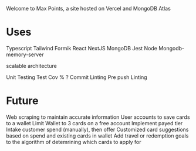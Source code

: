 Welcome to Max Points, a site hosted on Vercel and MongoDB Atlas


# Uses
Typescript
Tailwind
Formik
React
NextJS
MongoDB
Jest
Node
Mongodb-memory-server

scalable architecture

Unit Testing
Test Cov % ?
Commit Linting
Pre push Linting


# Future
Web scraping to maintain accurate information
User accounts to save cards to a wallet
Limit Wallet to 3 cards on a free account
Implement payed tier
Intake customer spend (manually), then offer Customized card suggestions based on spend and existing cards in wallet
Add travel or redemption goals to the algorithm of detemrining which cards to apply for